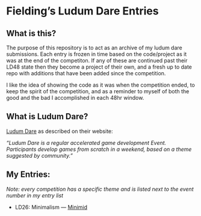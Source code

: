 # Fielding’s Ludum Dare Entries

## What is this?
The purpose of this repository is to act as an archive of my ludum dare submissions. Each entry is frozen in time based on the code/project as it was at the end of the competiton. If any of these are continued past their LD48 state then they become a project of their own, and a fresh up to date repo with additions that have been added since the competition. 

I like the idea of showing the code as it was when the competition ended, to keep the spirit of the competition, and as a reminder to myself of both the good and the bad I accomplished in each 48hr window.

## What is Ludum Dare?
 [Ludum Dare](http://www.ludumdare.com) as described on their website:

*“Ludum Dare is a regular accelerated game development Event.  Participants develop games from scratch in a weekend, based on a theme suggested by community.”*

## My Entries:

*Note: every competition has a specific theme and is listed next to the event number in my entry list*

* LD26: Minimalism — [Minimid](ld26)


